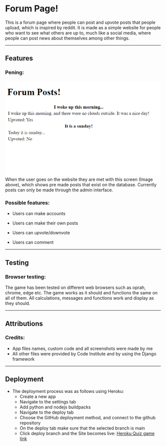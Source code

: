 # Forum Page!

This is a forum page where people can post and upvote posts that people upload, which is inspired by reddit. It is made as a simple website for people who want to see what others are up to, much like a social media, where people can post news about themselves among other things.

----------

## Features

### Pening:
![Image of the home page](assets/screenshots/Home%20page.png)  
When the user goes on the website they are met with this screen (Image above), which shows pre made posts that exist on the database. Currently posts can only be made through the admin interface.

### Possible features:

* Users can make accounts

* Users can make their own posts

* Users can upvote/downvote

* Users can comment

----------

## Testing

### Browser testing:

The game has been tested on different web browsers such as oprah, chrome, edge etc. The game works as it should and functions the same on all of them. All calculations, messages and functions work and display as they should.

----------

## Attributions

### Credits:

* App files names, custom code and all screenshots were made by me
* All other files were provided by Code Institute and by using the Django framework

----------

## Deployment

* The deployment process was as follows using Heroku:
  * Create a new app
  * Navigate to the settings tab
  * Add python and nodejs buildpacks
  * Navigate to the deploy tab
  * Choose the GitHub deployment method, and connect to the github repository
  * On the deploy tab make sure that the selected branch is main
  * Click deploy branch and the Site becomes live: [Heroku Quiz game link](https://my-python-quiz-game-01ad349deb74.herokuapp.com)